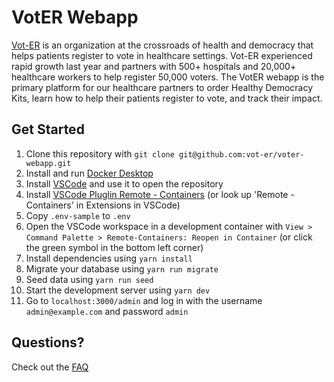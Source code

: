 # VotER Webapp

[Vot-ER](https://vot-er.org) is an organization at the crossroads of health and democracy that helps patients register to vote in healthcare settings. Vot-ER experienced rapid growth last year and partners with 500+ hospitals and 20,000+ healthcare workers to help register 50,000 voters. The VotER webapp is the primary platform for our healthcare partners to order Healthy Democracy Kits, learn how to help their patients register to vote, and track their impact.

## Get Started

1. Clone this repository with `git clone git@github.com:vot-er/voter-webapp.git`
2. Install and run [Docker Desktop](https://www.docker.com/products/docker-desktop)
3. Install [VSCode](https://code.visualstudio.com/) and use it to open the repository
4. Install [VSCode Pluglin Remote - Containers](https://marketplace.visualstudio.com/items?itemName=ms-vscode-remote.remote-containers) (or look up 'Remote - Containers' in Extensions in VSCode)
5. Copy `.env-sample` to `.env`
6. Open the VSCode workspace in a development container with `View > Command Palette > Remote-Containers: Reopen in Container` (or click the green symbol in the bottom left corner)
7. Install dependencies using `yarn install`
8. Migrate your database using `yarn run migrate`
9. Seed data using `yarn run seed`
10. Start the development server using `yarn dev`
11. Go to `localhost:3000/admin` and log in with the username `admin@example.com` and password `admin`

## Questions?

Check out the [FAQ](/docs/FAQ.md)
